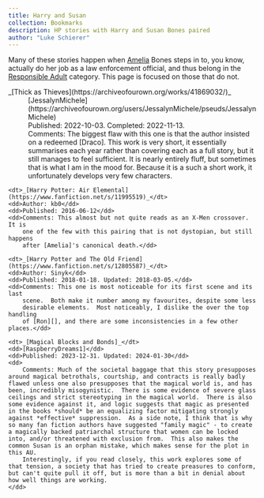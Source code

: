 ```yaml
---
title: Harry and Susan
collection: Bookmarks
description: HP stories with Harry and Susan Bones paired
author: "Luke Schierer"
---
```


Many of these stories happen when [Amelia][] Bones steps in to, you know,
actually do her job as a law enforcement official, and thus belong in the
[Responsible Adult][] category. This page is focused on those that do not.

<dl>
    <dt>_[Thick as Thieves](https://archiveofourown.org/works/41869032/)_</dt>
    <dd>[JessalynMichele](https://archiveofourown.org/users/JessalynMichele/pseuds/JessalynMichele)</dd>
    <dd>Published: 2022-10-03. Completed: 2022-11-13.</dd>
    <dd>
      Comments: The biggest flaw with this one is that the author insisted on a redeemed [Draco].  This work is very short, it essentially summarises each year rather than covering each as a full story, but it still manages to feel sufficient. It is nearly entirely fluff, but sometimes that is what I am in the mood for. Because it is a such a short work, it unfortunately develops very few characters.
    </dd>

    <dt>_[Harry Potter: Air Elemental](https://www.fanfiction.net/s/11995519)_</dt>
    <dd>Author: kb0</dd>
    <dd>Published: 2016-06-12</dd>
    <dd>Comments: This almost but not quite reads as an X-Men crossover.  It is
        one of the few with this pairing that is not dystopian, but still happens
        after [Amelia]'s canonical death.</dd>

    <dt>_[Harry Potter and The Old Friend](https://www.fanfiction.net/s/12805587)_</dt>
    <dd>Author: Sinyk</dd>
    <dd>Published: 2018-01-18. Updated: 2018-03-05.</dd>
    <dd>Comments: This one is most noticeable for its first scene and its last
        scene.  Both make it number among my favourites, despite some less
        desirable elements.  Most noticeably, I dislike the over the top handling
        of [Ron][], and there are some inconsistencies in a few other places.</dd>

    <dt>_[Magical Blocks and Bonds]_</dt>
    <dd>[RaspberryDreams1]</dd>
    <dd>Published: 2023-12-31. Updated: 2024-01-30</dd>
    <dd>
        Comments: Much of the societal baggage that this story presupposes around magical betrothals, courtship, and contracts is really badly flawed unless one also presupposes that the magical world is, and has been, incredibly misogynistic.  There is some evidence of severe glass ceilings and strict stereotyping in the magical world.  There is also some evidence against it, and logic suggests that magic as presented in the books *should* be an equalizing factor mitigating strongly against *effective* suppression.  As a side note, I think that is why so many fan fiction authors have suggested "family magic" - to create a magically backed patriarchal structure that women can be locked into, and/or threatened with exclusion from.  This also makes the common Susan is an orphan mistake, which makes sense for the plot in this AU.
        Interestingly, if you read closely, this work explores some of that tension, a society that has tried to create preasures to conform, but can't quite pull it off, but is more than a bit in denial about how well things are working.
    </dd>

</dl>

[RaspberryDreams1]: https://archiveofourown.org/users/RaspberryDreams1
[Magical Blocks and Bonds]: https://archiveofourown.org/works/52672777/
[Harry]: /Harrypedia/people/potter/harry_james/
[Susan]: /Harrypedia/people/bones/susan/
[Ron]: /Harrypedia/people/weasley/ronald_bilius/
[Responsible Adult]: /Bookmarks/responsibleadults/
[Amelia]: /Harrypedia/people/bones/amelia_susan/
[Draco]: /Harrypedia/people/malfoy/draco_lucius/
